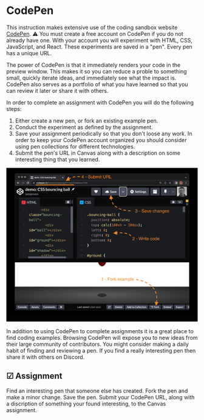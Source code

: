 # CodePen

This instruction makes extensive use of the coding sandbox website [CodePen](https://codepen.io). ⚠ You must create a free account on CodePen if you do not already have one. With your account you will experiment with HTML, CSS, JavaScript, and React. These experiments are saved in a "pen". Every pen has a unique URL.

The power of CodePen is that it immediately renders your code in the preview window. This makes it so you can reduce a proble to something small, quickly iterate ideas, and immediately see what the impact is. CodePen also serves as a portfolio of what you have learned so that you can review it later or share it with others.

In order to complete an assignment with CodePen you will do the following steps:

1. Either create a new pen, or fork an existing example pen.
1. Conduct the experiment as defined by the assignment.
1. Save your assignment periodically so that you don't loose any work. In order to keep your CodePen account organized you should consider using pen collections for different technologies.
1. Submit the pen's URL in Canvas along with a description on some interesting thing that you learned.

![CodePen](codePen.jpg)

In addition to using CodePen to complete assignments it is a great place to find coding examples. Browsing CodePen will expose you to new ideas from their large community of contributors. You might consider making a daily habit of finding and reviewing a pen. If you find a really interesting pen then share it with others on Discord.


## ☑ Assignment

Find an interesting pen that someone else has created. Fork the pen and make a minor change. Save the pen. Submit your CodePen URL, along with a discription of something your found interesting, to the Canvas assignment.
